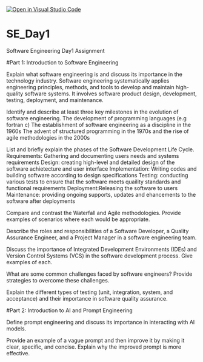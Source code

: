 [![Open in Visual Studio Code](https://classroom.github.com/assets/open-in-vscode-2e0aaae1b6195c2367325f4f02e2d04e9abb55f0b24a779b69b11b9e10269abc.svg)](https://classroom.github.com/online_ide?assignment_repo_id=15571556&assignment_repo_type=AssignmentRepo)
# SE_Day1
Software Engineering Day1 Assignment

#Part 1: Introduction to Software Engineering

Explain what software engineering is and discuss its importance in the technology industry.
Software engineering systematically applies engineering principles, methods, and tools to develop and maintain high-quality software systems. It involves software product design, development, testing, deployment, and maintenance.


Identify and describe at least three key milestones in the evolution of software engineering.
The development of programming languages (e.g fortran c)
The establishment of software engineering as a discipline in the 1960s
The advent of structured programming in the 1970s and the rise of agile methodologies in the 2000s

List and briefly explain the phases of the Software Development Life Cycle.
Requirements: Gathering and documenting users needs and systems requirements 
Design: creating high-level and detailed design of the software achietecture and user interface
Implementation: Writing codes and building software according to design specifications 
Testing: conducting various tests to ensure that the software meets quaility standards and functional requirements 
Deployment:Releasing the software to users 
Maintenance: providing ongoing supports, updates and ehancements to the software after deployments  

Compare and contrast the Waterfall and Agile methodologies. Provide examples of scenarios where each would be appropriate.


Describe the roles and responsibilities of a Software Developer, a Quality Assurance Engineer, and a Project Manager in a software engineering team.


Discuss the importance of Integrated Development Environments (IDEs) and Version Control Systems (VCS) in the software development process. Give examples of each.


What are some common challenges faced by software engineers? Provide strategies to overcome these challenges.


Explain the different types of testing (unit, integration, system, and acceptance) and their importance in software quality assurance.


#Part 2: Introduction to AI and Prompt Engineering


Define prompt engineering and discuss its importance in interacting with AI models.


Provide an example of a vague prompt and then improve it by making it clear, specific, and concise. Explain why the improved prompt is more effective.
